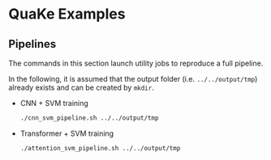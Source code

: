 # QuaKe Examples

## Pipelines

The commands in this section launch utility jobs to reproduce a full pipeline.

In the following, it is assumed that the output folder (i.e. `../../output/tmp`)
already exists and can be created by `mkdir`.

- CNN + SVM training

    ```bash
    ./cnn_svm_pipeline.sh ../../output/tmp
    ```

- Transformer + SVM training

    ```bash
    ./attention_svm_pipeline.sh ../../output/tmp
    ```
